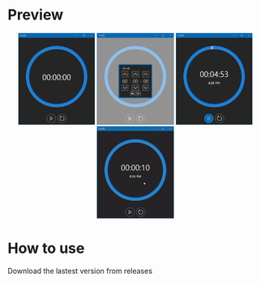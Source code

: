 # Preview

<p align="center">
  <img width="30%" src="./Assets/MainPicture.png"/>
  <img width="30%" src="./Assets/SubPic1.png"/>
  <img width="30%" src="./Assets/SubPic2.png"/>
  <img width="30%" src="./Assets/Preview.gif"/>
</p>

# How to use 
Download the lastest version from releases
